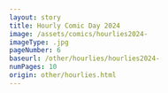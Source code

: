 ```yaml
---
layout: story
title: Hourly Comic Day 2024
image: /assets/comics/hourlies2024-
imageType: .jpg
pageNumber: 6
baseurl: /other/hourlies/hourlies2024-
numPages: 10
origin: other/hourlies.html
---
```

